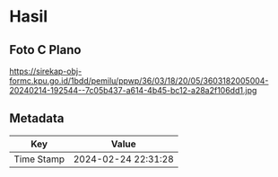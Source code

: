 # Hasil

## Foto C Plano

https://sirekap-obj-formc.kpu.go.id/1bdd/pemilu/ppwp/36/03/18/20/05/3603182005004-20240214-192544--7c05b437-a614-4b45-bc12-a28a2f106dd1.jpg


## Metadata

| Key        | Value               |
| ---------- | ------------------- |
| Time Stamp | 2024-02-24 22:31:28 |



